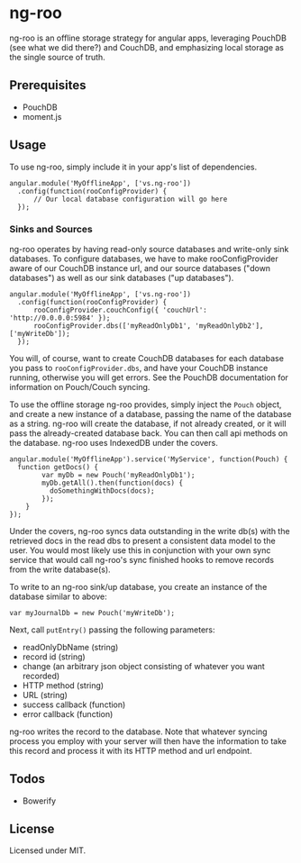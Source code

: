 # ng-roo
ng-roo is an offline storage strategy for angular apps, leveraging PouchDB
(see what we did there?) and CouchDB, and emphasizing local storage as the single
source of truth.

## Prerequisites
* PouchDB
* moment.js

## Usage
To use ng-roo, simply include it in your app's list of dependencies.

```
angular.module('MyOfflineApp', ['vs.ng-roo'])
  .config(function(rooConfigProvider) {
	  // Our local database configuration will go here
  });
```

### Sinks and Sources
ng-roo operates by having read-only source databases and write-only sink
databases. To configure databases, we have to make rooConfigProvider aware of
our CouchDB instance url, and our source databases ("down databases") as well as
our sink databases ("up databases").

```
angular.module('MyOfflineApp', ['vs.ng-roo'])
  .config(function(rooConfigProvider) {
	  rooConfigProvider.couchConfig({ 'couchUrl': 'http://0.0.0.0:5984' });
	  rooConfigProvider.dbs(['myReadOnlyDb1', 'myReadOnlyDb2'], ['myWriteDb']);
  });
```

You will, of course, want to create CouchDB databases for each database you
pass to `rooConfigProvider.dbs`, and have your CouchDB instance running,
otherwise you will get errors. See the PouchDB documentation for information
on Pouch/Couch syncing.

To use the offline storage ng-roo provides, simply inject the `Pouch` object,
and create a new instance of a database, passing the name of the database as a
string. ng-roo will create the database, if not already created, or it will
pass the already-created database back. You can then call api methods on the
database. ng-roo uses IndexedDB under the covers.

```
angular.module('MyOfflineApp').service('MyService', function(Pouch) {
  function getDocs() {
		var myDb = new Pouch('myReadOnlyDb1');
		myDb.getAll().then(function(docs) {
		  doSomethingWithDocs(docs);
		});
	}
});
```

Under the covers, ng-roo syncs data outstanding in the write db(s) with the
retrieved docs in the read dbs to present a consistent data model to the user.
You would most likely use this in conjunction with your own sync service that
would call ng-roo's sync finished hooks to remove records from the write
database(s).

To write to an ng-roo sink/up database, you create an instance of the database
similar to above:

```
var myJournalDb = new Pouch('myWriteDb');
```

Next, call `putEntry()` passing the following parameters:
* readOnlyDbName (string)
* record id (string)
* change (an arbitrary json object consisting of whatever you want recorded)
* HTTP method (string)
* URL (string)
* success callback (function)
* error callback (function)

ng-roo writes the record to the database. Note that whatever syncing process
you employ with your server will then have the information to take this record
and process it with its HTTP method and url endpoint.

## Todos
* Bowerify

## License
Licensed under MIT.

